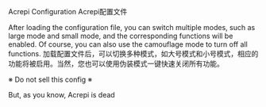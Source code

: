 Acrepi Configuration
Acrepi配置文件



After loading the configuration file, you can switch multiple modes, such as large mode and small mode, and the corresponding functions will be enabled. Of course, you can also use the camouflage mode to turn off all functions.
加载配置文件后，可以切换多种模式，如大号模式和小号模式，相应的功能将被启用。当然，您也可以使用伪装模式一键快速关闭所有功能。



※ Do not sell this config ※

But, as you know, Acrepi is dead
